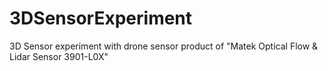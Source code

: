# 3DSensorExperiment
3D Sensor experiment with drone sensor product of "Matek Optical Flow &amp; Lidar Sensor 3901-L0X"
